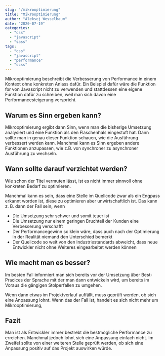 ```yaml
---
slug: "/mikrooptimierung"  
title: "Mikrooptimierung"
author: "Aleksej Wesselbaum"
date: "2020-07-19"
categories: 
  - "css"
  - "javascript"
  - "sass"
tags: 
  - "css"
  - "javascript"
  - "performance"
  - "scss"
---
```


Mikrooptimierung beschreibt die Verbesserung von Performance in einem Kontext ohne konkreten Anlass dafür. Ein Beispiel dafür wäre die Funktion for von Javascript nicht zu verwenden und stattdessen eine eigene Funktion dafür zu schreiben, weil man sich davon eine Performancesteigerung verspricht.

## Warum es Sinn ergeben kann?

Mikrooptimierung ergibt dann Sinn, wenn man die bisherige Umsetzung analysiert und eine Funktion als den Flaschenhals eingestuft hat. Dann sollte man in genau dieser Funktion schauen, wie die Ausführung verbessert werden kann. Manchmal kann es Sinn ergeben andere Funktionen anzupassen, wie z.B. von synchroner zu asynchroner Ausführung zu wechseln.

## Wann sollte darauf verzichtet werden?

Wie schon der Titel vermuten lässt, ist es nicht immer sinnvoll ohne konkreten Bedarf zu optimieren.

Manchmal kann es sein, dass eine Stelle im Quellcode zwar als ein Engpass erkannt worden ist, diese zu optimieren aber unwirtschaftlich ist. Das kann z. B. dann der Fall sein, wenn

- Die Umsetzung sehr schwer und somit teuer ist
- Die Umsetzung nur einem geringen Bruchteil der Kunden eine Verbesserung verschafft
- Der Performancegewinn so klein wäre, dass auch nach der Optimierung in der Realität niemand den Unterschied bemerkt
- Der Quellcode so weit von den Industriestandards abweicht, dass neue Entwickler nicht ohne Weiteres eingearbeitet werden können

## Wie macht man es besser?

Im besten Fall informiert man sich bereits vor der Umsetzung über Best-Pracices der Sprache mit der man dann entwickeln wird, um bereits im Voraus die gängigen Stolperfallen zu umgehen.

Wenn dann etwas im Projektverlauf auffällt, muss geprüft werden, ob sich eine Anpassung lohnt. Wenn das der Fall ist, handelt es sich nicht mehr um Mikrooptimierung,

## Fazit

Man ist als Entwickler immer bestrebt die bestmögliche Performance zu erreichen. Manchmal jedoch lohnt sich eine Anpassung einfach nicht. Im Zweifel sollte von einer weiteren Stelle geprüft werden, ob sich eine Anpassung positiv auf das Projekt auswirken würde.
